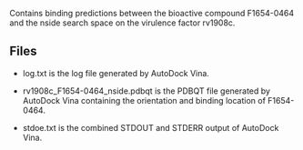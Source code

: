 Contains binding predictions between the bioactive compound F1654-0464 and the nside search space on the virulence factor rv1908c.

## Files

- log.txt is the log file generated by AutoDock Vina.

- rv1908c_F1654-0464_nside.pdbqt is the PDBQT file generated by AutoDock Vina containing the orientation and binding location of F1654-0464.

- stdoe.txt is the combined STDOUT and STDERR output of AutoDock Vina.

